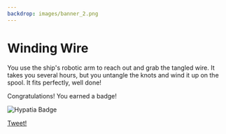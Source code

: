```yaml
---
backdrop: images/banner_2.png
---
```


# Winding Wire

You use the ship's robotic arm to reach out and grab the tangled wire. It takes you several hours, but you untangle the knots and wind it up on the spool. It fits perfectly, well done!

<Item id="4"/>

Congratulations! You earned a badge!

![Hypatia Badge](/AzureSpaceMystery/images/hypatia_badge.png)

[Tweet!](https://twitter.com/intent/tweet?url=https%3A%2F%2Fmicrosoft.com/AzureSpaceMystery%2F&text=I%20just%20earned%20a%20badge%20in%20the%20Azure%20Space%20Mystery%20adventure!&hashtags=AzureSpaceMystery)


<Page url="/rocket/es/1" instructions="" action="Return to the start for a new mission!" condition="none" />
